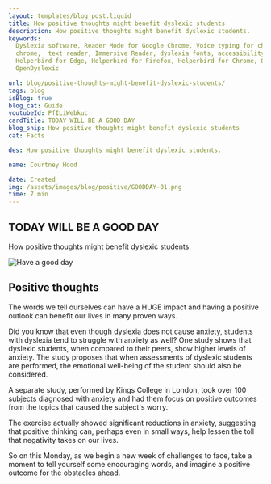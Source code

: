 ```yaml
---
layout: templates/blog_post.liquid
title: How positive thoughts might benefit dyslexic students
description: How positive thoughts might benefit dyslexic students.
keywords:
  Dyslexia software, Reader Mode for Google Chrome, Voice typing for chrome, Text to speech for
  chrome,  text reader, Immersive Reader, dyslexia fonts, accessibility software, dyslexia software,
  Helperbird for Edge, Helperbird for Firefox, Helperbird for Chrome, Opendyslexic for Chrome,
  OpenDyslexic

url: blog/positive-thoughts-might-benefit-dyslexic-students/
tags: blog
isBlog: true
blog_cat: Guide
youtubeId: PfILiWebkuc
cardTitle: TODAY WILL BE A GOOD DAY
blog_snip: How positive thoughts might benefit dyslexic students
cat: Facts

des: How positive thoughts might benefit dyslexic students.

name: Courtney Hood

date: Created
img: /assets/images/blog/positive/GOODDAY-01.png
time: 7 min
---
```


## TODAY WILL BE A GOOD DAY

How positive thoughts might benefit dyslexic students.

![Have a good day](/assets/images/blog/positive/GOODDAY-01.png)

## Positive thoughts

The words we tell ourselves can have a HUGE impact and having a positive outlook can benefit our
lives in many proven ways.

Did you know that even though dyslexia does not cause anxiety, students with dyslexia tend to
struggle with anxiety as well? One study shows that dyslexic students, when compared to their peers,
show higher levels of anxiety. The study proposes that when assessments of dyslexic students are
performed, the emotional well-being of the student should also be considered.

A separate study, performed by Kings College in London, took over 100 subjects diagnosed with
anxiety and had them focus on positive outcomes from the topics that caused the subject's worry.

The exercise actually showed significant reductions in anxiety, suggesting that positive thinking
can, perhaps even in small ways, help lessen the toll that negativity takes on our lives.

So on this Monday, as we begin a new week of challenges to face, take a moment to tell yourself some
encouraging words, and imagine a positive outcome for the obstacles ahead.
